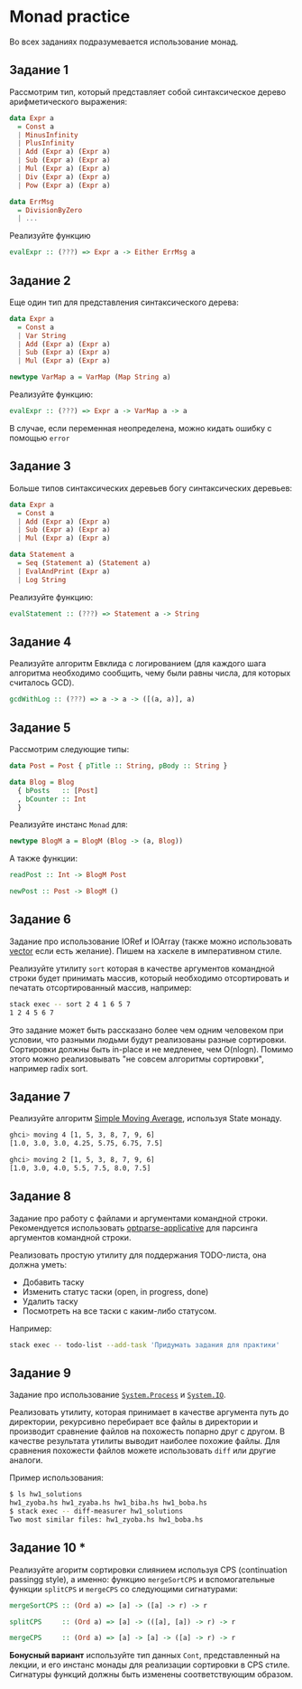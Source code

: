 # Monad practice

Во всех заданиях подразумевается использование монад.

## Задание 1

Рассмотрим тип, который представляет собой синтаксическое дерево арифметического выражения:
```haskell
data Expr a
  = Const a
  | MinusInfinity
  | PlusInfinity
  | Add (Expr a) (Expr a)
  | Sub (Expr a) (Expr a)
  | Mul (Expr a) (Expr a)
  | Div (Expr a) (Expr a)
  | Pow (Expr a) (Expr a)

data ErrMsg
  = DivisionByZero
  | ...
```

Реализуйте функцию
```haskell
evalExpr :: (???) => Expr a -> Either ErrMsg a
```

## Задание 2

Еще один тип для представления синтаксического дерева:
```haskell
data Expr a
  = Const a
  | Var String
  | Add (Expr a) (Expr a)
  | Sub (Expr a) (Expr a)
  | Mul (Expr a) (Expr a)

newtype VarMap a = VarMap (Map String a)
```

Реализуйте функцию:
```haskell
evalExpr :: (???) => Expr a -> VarMap a -> a
```

В случае, если переменная неопределена, можно кидать ошибку с помощью `error`

## Задание 3

Больше типов синтаксических деревьев богу синтаксических деревьев:
```haskell
data Expr a
  = Const a
  | Add (Expr a) (Expr a)
  | Sub (Expr a) (Expr a)
  | Mul (Expr a) (Expr a)

data Statement a
  = Seq (Statement a) (Statement a)
  | EvalAndPrint (Expr a)
  | Log String
```

Реализуйте функцию:
```haskell
evalStatement :: (???) => Statement a -> String
```

## Задание 4

Реализуйте алгоритм Евклида с логированием
(для каждого шага алгоритма необходимо сообщить, чему были равны числа,
для которых считалось GCD).

```haskell
gcdWithLog :: (???) => a -> a -> ([(a, a)], a)
```

## Задание 5

Рассмотрим следующие типы:
```haskell
data Post = Post { pTitle :: String, pBody :: String }

data Blog = Blog
  { bPosts   :: [Post]
  , bCounter :: Int
  }
```

Реализуйте инстанс `Monad` для:
```haskell
newtype BlogM a = BlogM (Blog -> (a, Blog))
```

А также функции:
```haskell
readPost :: Int -> BlogM Post

newPost :: Post -> BlogM ()
```

## Задание 6

Задание про использование IORef и IOArray (также можно использовать [vector](https://hackage.haskell.org/package/vector) если есть желание).
Пишем на хаскеле в императивном стиле.

Реализуйте утилиту `sort` которая в качестве аргументов командной строки будет
принимать массив, который необходимо отсортировать и печатать отсортированный массив,
например:
```sh
stack exec -- sort 2 4 1 6 5 7
1 2 4 5 6 7
```

Это задание может быть рассказано более чем одним человеком при условии, что разными людьми
будут реализованы разные сортировки. Сортировки должны быть in-place и не медленее,
чем O(nlogn). Помимо этого можно реализовывать "не совсем алгоритмы сортировки",
например radix sort.

## Задание 7

Реализуйте алгоритм [Simple Moving Average](https://en.wikipedia.org/wiki/Moving_average), используя State монаду.

```sh
ghci> moving 4 [1, 5, 3, 8, 7, 9, 6]
[1.0, 3.0, 3.0, 4.25, 5.75, 6.75, 7.5]

ghci> moving 2 [1, 5, 3, 8, 7, 9, 6]
[1.0, 3.0, 4.0, 5.5, 7.5, 8.0, 7.5]
```

## Задание 8

Задание про работу с файлами и аргументами командной строки.
Рекомендуется использовать [optparse-applicative](https://hackage.haskell.org/package/optparse-applicative)
для парсинга аргументов командной строки.

Реализовать простую утилиту для поддержания TODO-листа, она должна уметь:
* Добавить таску
* Изменить статус таски (open, in progress, done)
* Удалить таску
* Посмотреть на все таски с каким-либо статусом.

Например:
```sh
stack exec -- todo-list --add-task 'Придумать задания для практики'
```

## Задание 9

Задание про использование [`System.Process`](https://hackage.haskell.org/package/process-1.6.7.0/docs/System-Process.html)
и [`System.IO`](http://hackage.haskell.org/package/base-4.12.0.0/docs/System-IO.html).

Реализовать утилиту, которая принимает в качестве аргумента путь до директории,
рекурсивно перебирает все файлы в директории и производит сравнение файлов на похожесть
попарно друг с другом. В качестве результата утилиты выводит наиболее похожие
файлы. Для сравнения похожести файлов можете использовать `diff` или другие аналоги.

Пример использования:
```sh
$ ls hw1_solutions
hw1_zyoba.hs hw1_zyaba.hs hw1_biba.hs hw1_boba.hs
$ stack exec -- diff-measurer hw1_solutions
Two most similar files: hw1_zyoba.hs hw1_boba.hs
```

## Задание 10 *

Реализуйте агоритм сортировки слиянием используя CPS (continuation passingg style),
а именно: функцию `mergeSortCPS` и вспомогательные функции `splitCPS` и `mergeCPS`
со следующими сигнатурами:

```haskell
mergeSortCPS :: (Ord a) => [a] -> ([a] -> r) -> r

splitCPS     :: (Ord a) => [a] -> (([a], [a]) -> r) -> r

mergeCPS     :: (Ord a) => [a] -> [a] -> ([a] -> r) -> r
```

**Бонусный вариант** используйте тип данных `Cont`, представленный на лекции, и
его инстанс монады для реализации сортировки в CPS стиле. Сигнатуры функций должны
быть изменены соответствующим образом.